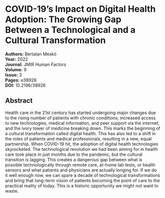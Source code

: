 # COVID-19’s Impact on Digital Health Adoption: The Growing Gap Between a Technological and a Cultural Transformation

**Authors:** Bertalan Meskó  
**Year:** 2022  
**Journal:** JMIR Human Factors  
**Volume:** 9  
**Issue:** 3  
**Pages:** e38926  
**DOI:** 10.2196/38926  

## Abstract
Health care in the 21st century has started undergoing major changes due to the rising number of patients with chronic conditions; increased access to new technologies, medical information, and peer support via the internet; and the ivory tower of medicine breaking down. This marks the beginning of a cultural transformation called digital health. This has also led to a shift in the roles of patients and medical professionals, resulting in a new, equal partnership. When COVID-19 hit, the adoption of digital health technologies skyrocketed. The technological revolution we had been aiming for in health care took place in just months due to the pandemic, but the cultural transition is lagging. This creates a dangerous gap between what is possible technologically through remote care, at-home lab tests, or health sensors and what patients and physicians are actually longing for. If we do it well enough now, we can spare a decade of technological transformations and bring that long-term vision of patients becoming the point of care to the practical reality of today. This is a historic opportunity we might not want to waste.

